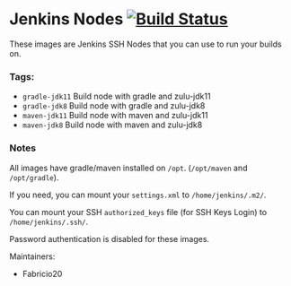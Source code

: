 # Jenkins Nodes [![Build Status](https://travis-ci.com/Fabricio20/Jenkins-Nodes.svg?branch=master)](https://travis-ci.com/Fabricio20/Jenkins-Nodes)

These images are Jenkins SSH Nodes that you can use to run your builds on.

### Tags:

- `gradle-jdk11` Build node with gradle and zulu-jdk11
- `gradle-jdk8` Build node with gradle and zulu-jdk8
- `maven-jdk11` Build node with maven and zulu-jdk11
- `maven-jdk8` Build node with maven and zulu-jdk8

### Notes

All images have gradle/maven installed on `/opt`. (`/opt/maven` and `/opt/gradle`).

If you need, you can mount your `settings.xml` to `/home/jenkins/.m2/`.

You can mount your SSH `authorized_keys` file (for SSH Keys Login) to `/home/jenkins/.ssh/`.

Password authentication is disabled for these images.

Maintainers:
- Fabricio20
